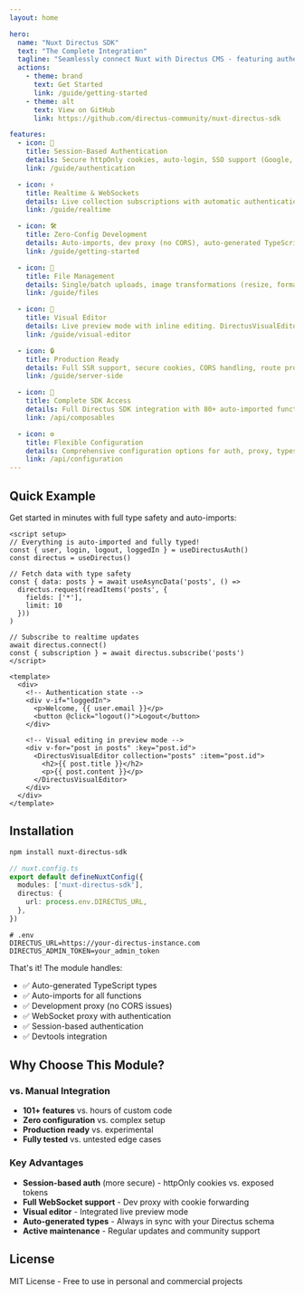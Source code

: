 ```yaml
---
layout: home

hero:
  name: "Nuxt Directus SDK"
  text: "The Complete Integration"
  tagline: "Seamlessly connect Nuxt with Directus CMS - featuring authentication, realtime, file management, visual editing, and 101+ production-ready features"
  actions:
    - theme: brand
      text: Get Started
      link: /guide/getting-started
    - theme: alt
      text: View on GitHub
      link: https://github.com/directus-community/nuxt-directus-sdk

features:
  - icon: 🔐
    title: Session-Based Authentication
    details: Secure httpOnly cookies, auto-login, SSO support (Google, GitHub, etc.), password reset, user management - all handled automatically
    link: /guide/authentication

  - icon: ⚡
    title: Realtime & WebSockets
    details: Live collection subscriptions with automatic authentication. Dev proxy handles WebSocket connections with cookie forwarding
    link: /guide/realtime

  - icon: 🛠️
    title: Zero-Config Development
    details: Auto-imports, dev proxy (no CORS), auto-generated TypeScript types, Directus admin in DevTools - everything just works
    link: /guide/getting-started

  - icon: 📁
    title: File Management
    details: Single/batch uploads, image transformations (resize, format, quality), smart URL generation with parameters
    link: /guide/files

  - icon: 🎨
    title: Visual Editor
    details: Live preview mode with inline editing. DirectusVisualEditor component activates with ?preview=true query parameter
    link: /guide/visual-editor

  - icon: 🔒
    title: Production Ready
    details: Full SSR support, secure cookies, CORS handling, route protection, type-safe server utilities, and security best practices
    link: /guide/server-side

  - icon: 🚀
    title: Complete SDK Access
    details: Full Directus SDK integration with 80+ auto-imported functions, deep queries, relationship expansion, and type safety
    link: /api/composables

  - icon: ⚙️
    title: Flexible Configuration
    details: Comprehensive configuration options for auth, proxy, types, devtools, and more - customize everything to your needs
    link: /api/configuration
---
```


## Quick Example

Get started in minutes with full type safety and auto-imports:

```vue
<script setup>
// Everything is auto-imported and fully typed!
const { user, login, logout, loggedIn } = useDirectusAuth()
const directus = useDirectus()

// Fetch data with type safety
const { data: posts } = await useAsyncData('posts', () =>
  directus.request(readItems('posts', {
    fields: ['*'],
    limit: 10
  }))
)

// Subscribe to realtime updates
await directus.connect()
const { subscription } = await directus.subscribe('posts')
</script>

<template>
  <div>
    <!-- Authentication state -->
    <div v-if="loggedIn">
      <p>Welcome, {{ user.email }}</p>
      <button @click="logout()">Logout</button>
    </div>

    <!-- Visual editing in preview mode -->
    <div v-for="post in posts" :key="post.id">
      <DirectusVisualEditor collection="posts" :item="post.id">
        <h2>{{ post.title }}</h2>
        <p>{{ post.content }}</p>
      </DirectusVisualEditor>
    </div>
  </div>
</template>
```

## Installation

```bash
npm install nuxt-directus-sdk
```

```typescript
// nuxt.config.ts
export default defineNuxtConfig({
  modules: ['nuxt-directus-sdk'],
  directus: {
    url: process.env.DIRECTUS_URL,
  },
})
```

```env
# .env
DIRECTUS_URL=https://your-directus-instance.com
DIRECTUS_ADMIN_TOKEN=your_admin_token
```

That's it! The module handles:
- ✅ Auto-generated TypeScript types
- ✅ Auto-imports for all functions
- ✅ Development proxy (no CORS issues)
- ✅ WebSocket proxy with authentication
- ✅ Session-based authentication
- ✅ Devtools integration

## Why Choose This Module?

### vs. Manual Integration
- **101+ features** vs. hours of custom code
- **Zero configuration** vs. complex setup
- **Production ready** vs. experimental
- **Fully tested** vs. untested edge cases

### Key Advantages
- **Session-based auth** (more secure) - httpOnly cookies vs. exposed tokens
- **Full WebSocket support** - Dev proxy with cookie forwarding
- **Visual editor** - Integrated live preview mode
- **Auto-generated types** - Always in sync with your Directus schema
- **Active maintenance** - Regular updates and community support

## License

MIT License - Free to use in personal and commercial projects
